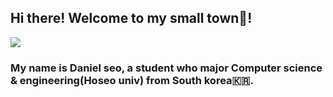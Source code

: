 ## Hi there! Welcome to my small town🏡!
<img src="https://capsule-render.vercel.app/api?type=wave&color=auto&height=300&section=header&text=capsule%20render&fontSize=90" />
<h3>My name is Daniel seo, a student who major Computer science & engineering(Hoseo univ) from South korea🇰🇷.</h3>
